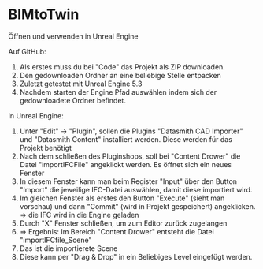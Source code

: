 # BIMtoTwin
Öffnen und verwenden in Unreal Engine

Auf GitHub:
1. Als erstes muss du bei "Code" das Projekt als ZIP downloaden.
2. Den gedownloaden Ordner an eine beliebige Stelle entpacken
3. Zuletzt getestet mit Unreal Engine 5.3 
4. Nachdem starten der Engine Pfad auswählen indem sich der gedownloadete Ordner befindet.

In Unreal Engine:  
1. Unter "Edit" -> "Plugin", sollen die Plugins "Datasmith CAD Importer" und "Datasmith Content" installiert werden. Diese werden für das Projekt benötigt
2. Nach dem schließen des Pluginshops, soll bei "Content Drower" die Datei "importIFCFile" angeklickt werden. Es öffnet sich ein neues Fenster
3. In diesem Fenster kann man beim Register "Input" über den Button "Import" die jeweilige IFC-Datei auswählen, damit diese importiert wird.
4. Im gleichen Fenster als erstes den Button "Execute" (sieht man vorschau) und dann "Commit" (wird in Projekt gespeichert) angeklicken. => die IFC wird in die Engine geladen
5. Durch "X" Fenster schließen, um zum Editor zurück zugelangen
6. => Ergebnis: Im Bereich "Content Drower" entsteht die Datei "importIFCfile_Scene"
7. Das ist die importierete Scene
8. Diese kann per "Drag & Drop" in ein Beliebiges Level eingefügt werden.
